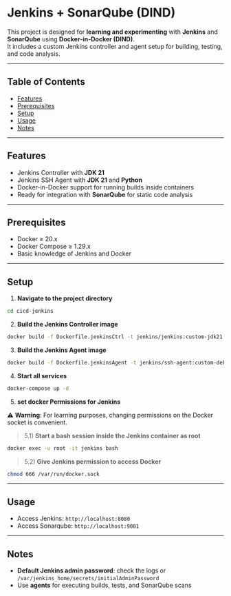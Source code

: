 # Jenkins + SonarQube (DIND)  

This project is designed for **learning and experimenting** with **Jenkins** and **SonarQube** using **Docker-in-Docker (DIND)**.  
It includes a custom Jenkins controller and agent setup for building, testing, and code analysis.

---

## Table of Contents

- [Features](#features)  
- [Prerequisites](#prerequisites)  
- [Setup](#setup)  
- [Usage](#usage)  
- [Notes](#notes)  

---

## Features

- Jenkins Controller with **JDK 21**  
- Jenkins SSH Agent with **JDK 21** and **Python**  
- Docker-in-Docker support for running builds inside containers  
- Ready for integration with **SonarQube** for static code analysis  

---

## Prerequisites

- Docker ≥ 20.x  
- Docker Compose ≥ 1.29.x  
- Basic knowledge of Jenkins and Docker

---

## Setup

1. **Navigate to the project directory**

```bash
cd cicd-jenkins
```

2. **Build the Jenkins Controller image**

```bash
docker build -f Dockerfile.jenkinsCtrl -t jenkins/jenkins:custom-jdk21 .
```

3. **Build the Jenkins Agent image**

```bash
docker build -f Dockerfile.jenkinsAgent -t jenkins/ssh-agent:custom-deb-jdk21-python .
```

4. **Start all services**

```bash
docker-compose up -d
```

5. **set docker Permissions for Jenkins**

⚠️ **Warning**: For learning purposes, changing permissions on the Docker socket is convenient.  

> 5.1) **Start a bash session inside the Jenkins container as root**

```bash
docker exec -u root -it jenkins bash
```

> 5.2) **Give Jenkins permission to access Docker**

```bash
chmod 666 /var/run/docker.sock
```

---

## Usage

* Access Jenkins: `http://localhost:8080`
* Access Sonarqube: `http://localhost:9001`

---

## Notes

* **Default Jenkins admin password**: check the logs or `/var/jenkins_home/secrets/initialAdminPassword`
* Use **agents** for executing builds, tests, and SonarQube scans
